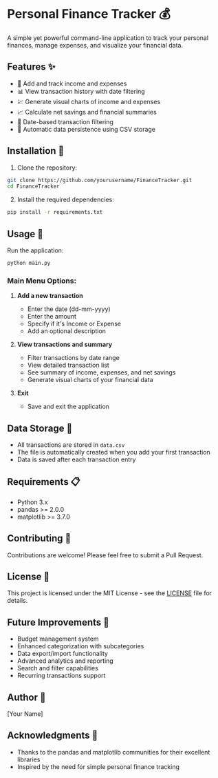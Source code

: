 # Personal Finance Tracker 💰

A simple yet powerful command-line application to track your personal finances, manage expenses, and visualize your financial data.

## Features ✨

- 📝 Add and track income and expenses
- 📊 View transaction history with date filtering
- 💹 Generate visual charts of income and expenses
- 📈 Calculate net savings and financial summaries
- 📅 Date-based transaction filtering
- 💾 Automatic data persistence using CSV storage

## Installation 🚀

1. Clone the repository:
```bash
git clone https://github.com/yourusername/FinanceTracker.git
cd FinanceTracker
```

2. Install the required dependencies:
```bash
pip install -r requirements.txt
```

## Usage 📖

Run the application:
```bash
python main.py
```

### Main Menu Options:

1. **Add a new transaction**
   - Enter the date (dd-mm-yyyy)
   - Enter the amount
   - Specify if it's Income or Expense
   - Add an optional description

2. **View transactions and summary**
   - Filter transactions by date range
   - View detailed transaction list
   - See summary of income, expenses, and net savings
   - Generate visual charts of your financial data

3. **Exit**
   - Save and exit the application

## Data Storage 💾

- All transactions are stored in `data.csv`
- The file is automatically created when you add your first transaction
- Data is saved after each transaction entry

## Requirements 📋

- Python 3.x
- pandas >= 2.0.0
- matplotlib >= 3.7.0

## Contributing 🤝

Contributions are welcome! Please feel free to submit a Pull Request.

## License 📄

This project is licensed under the MIT License - see the [LICENSE](LICENSE) file for details.

## Future Improvements 🎯

- Budget management system
- Enhanced categorization with subcategories
- Data export/import functionality
- Advanced analytics and reporting
- Search and filter capabilities
- Recurring transactions support

## Author 👤

[Your Name]

## Acknowledgments 🙏

- Thanks to the pandas and matplotlib communities for their excellent libraries
- Inspired by the need for simple personal finance tracking 
